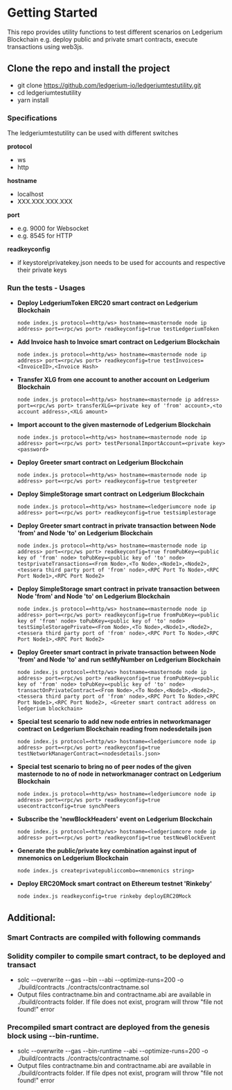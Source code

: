# **Getting Started**
This repo provides utility functions to test different scenarios on Ledgerium Blockchain e.g. deploy public and private smart contracts, execute transactions using web3js.

## **Clone the repo and install the project**
- git clone https://github.com/ledgerium-io/ledgeriumtestutility.git 
- cd ledgeriumtestutility
- yarn install

### **Specifications**
The ledgeriumtestutility can be used with different switches

**protocol**
- ws
- http

**hostname**
- localhost
- XXX.XXX.XXX.XXX

**port**
- e.g. 9000 for Websocket
- e.g. 8545 for HTTP

**readkeyconfig**
- if keystore\privatekey.json needs to be used for accounts and respective their private keys

### **Run the tests - Usages**
- **Deploy LedgeriumToken ERC20 smart contract on Ledgerium Blockchain**
  ```
  node index.js protocol=<http/ws> hostname=<masternode node ip address> port=<rpc/ws port> readkeyconfig=true testLedgeriumToken
  ```

- **Add Invoice hash to Invoice smart contract on Ledgerium Blockchain**
  ```
  node index.js protocol=<http/ws> hostname=<masternode node ip address> port=<rpc/ws port> readkeyconfig=true testInvoices=<InvoiceID>,<Invoice Hash>
  ```

- **Transfer XLG from one account to another account on Ledgerium Blockchain**
  ```
  node index.js protocol=<http/ws> hostname=<masternode ip address> port=<rpc/ws port> transferXLG=<private key of 'from' account>,<to account address>,<XLG amount>
  ```

- **Import account to the given masternode of Ledgerium Blockchain**
  ```
  node index.js protocol=<http/ws> hostname=<masternode node ip address> port=<rpc/ws port> testPersonalImportAccount=<private key> <password>
  ```

- **Deploy Greeter smart contract on Ledgerium Blockchain**
  ```
  node index.js protocol=<http/ws> hostname=<masternode node ip address> port=<rpc/ws port> readkeyconfig=true testgreeter
  ```

- **Deploy SimpleStorage smart contract on Ledgerium Blockchain**
  ```
  node index.js protocol=<http/ws> hostname=<ledgeriumcore node ip address> port=<rpc/ws port> readkeyconfig=true testsimplestorage
  ```

- **Deploy Greeter smart contract in private transaction between Node 'from' and Node 'to' on Ledgerium Blockchain**
  ```
  node index.js protocol=<http/ws> hostname=<masternode node ip address> port=<rpc/ws port> readkeyconfig=true fromPubKey=<public key of 'from' node> toPubKey=<public key of 'to' node> testprivateTransactions=<From Node>,<To Node>,<Node1>,<Node2>,<tessera third party port of 'from' node>,<RPC Port To Node>,<RPC Port Node1>,<RPC Port Node2>
  ```

- **Deploy SimpleStorage smart contract in private transaction between Node 'from' and Node 'to' on Ledgerium Blockchain**
  ```
  node index.js protocol=<http/ws> hostname=<masternode node ip address> port=<rpc/ws port> readkeyconfig=true fromPubKey=<public key of 'from' node> toPubKey=<public key of 'to' node> testSimpleStoragePrivate=<From Node>,<To Node>,<Node1>,<Node2>,<tessera third party port of 'from' node>,<RPC Port To Node>,<RPC Port Node1>,<RPC Port Node2>
  ```

- **Deploy Greeter smart contract in private transaction between Node 'from' and Node 'to' and run setMyNumber on Ledgerium Blockchain**
  ```
  node index.js protocol=<http/ws> hostname=<masternode node ip address> port=<rpc/ws port> readkeyconfig=true fromPubKey=<public key of 'from' node> toPubKey=<public key of 'to' node> transactOnPrivateContract=<From Node>,<To Node>,<Node1>,<Node2>,<tessera third party port of 'from' node>,<RPC Port To Node>,<RPC Port Node1>,<RPC Port Node2>, <Greeter smart contract address on ledgerium blockchain> 
  ```

- **Special test scenario to add new node entries in networkmanager contract on Ledgerium Blockchain reading from nodesdetails json**
  ```
  node index.js protocol=<http/ws> hostname=<ledgeriumcore node ip address> port=<rpc/ws port> readkeyconfig=true testNetworkManagerContract=<nodesdetails.json>
  ```

- **Special test scenario to bring no of peer nodes of the given masternode to no of node in networkmanager contract on Ledgerium Blockchain**
  ```
  node index.js protocol=<http/ws> hostname=<ledgeriumcore node ip address> port=<rpc/ws port> readkeyconfig=true usecontractconfig=true synchPeers 
  ```

- **Subscribe the 'newBlockHeaders' event on Ledgerium Blockchain**
  ```
  node index.js protocol=<http/ws> hostname=<ledgeriumcore node ip address> port=<rpc/ws port> readkeyconfig=true testNewBlockEvent
  ```

- **Generate the public/private key combination against input of mnemonics on Ledgerium Blockchain**
  ```
  node index.js createprivatepubliccombo=<mnemonics string>
  ``` 

- **Deploy ERC20Mock smart contract on Ethereum testnet 'Rinkeby'**  
  ```
  node index.js readkeyconfig=true rinkeby deployERC20Mock
  ```
## **Additional:**
### **Smart Contracts are compiled with following commands**  
### **Solidity compiler to compile smart contract, to be deployed and transact**
- solc --overwrite --gas --bin --abi --optimize-runs=200 -o ./build/contracts ./contracts/contractname.sol
- Output files contractname.bin and contractname.abi are available in ./build/contracts folder. If file does not exist, program will throw "file not found!" error

### **Precompiled smart contract are deployed from the genesis block using --bin-runtime.**
- solc --overwrite --gas --bin-runtime --abi --optimize-runs=200 -o ./build/contracts ./contracts/contractname.sol
- Output files contractname.bin and contractname.abi are available in ./build/contracts folder. If file dpes not exist, program will throw "file not found!" error


